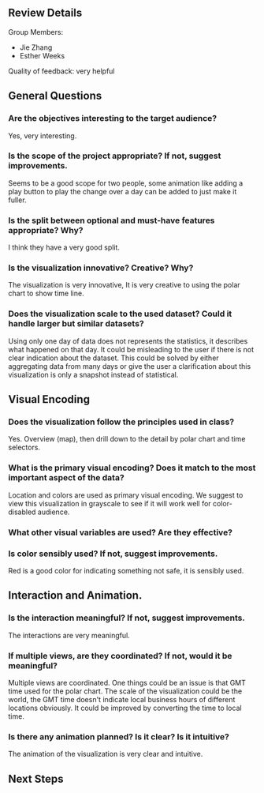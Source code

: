 ## Review Details

Group Members: 
* Jie Zhang
* Esther Weeks 

Quality of feedback: very helpful

## General Questions
### Are the objectives interesting to the target audience? 
Yes, very interesting.

### Is the scope of the project appropriate? If not, suggest improvements.
Seems to be a good scope for two people, some animation like adding a play button to play the change over a day can be added to just make it fuller. 

### Is the split between optional and must-have features appropriate? Why?
I think they have a very good split.

### Is the visualization innovative? Creative? Why?
The visualization is very innovative, It is very creative to using the polar chart to show time line.

### Does the visualization scale to the used dataset? Could it handle larger but similar datasets?  
Using only one day of data does not represents the statistics, it describes what happened on that day. It could be misleading to the user if there is not clear indication about the dataset. This could be solved by either aggregating data from many days or give the user a clarification about this visualization is only a snapshot instead of statistical.

## Visual Encoding

### Does the visualization follow the principles used in class? 
Yes. Overview (map), then drill down to the detail by polar chart and time selectors.

### What is the primary visual encoding? Does it match to the most important aspect of the data?
Location and colors are used as primary visual encoding. We suggest to view this visualization in grayscale to see if it will work well for color-disabled audience.

### What other visual variables are used? Are they effective?

### Is color sensibly used? If not, suggest improvements.
Red is a good color for indicating something not safe, it is sensibly used.

## Interaction and Animation.

### Is the interaction meaningful? If not, suggest improvements.
The interactions are very meaningful.

### If multiple views, are they coordinated? If not, would it be meaningful?
Multiple views are coordinated. One things could be an issue is that GMT time used for the polar chart. The scale of the visualization could be the world, the GMT time doesn't indicate local business hours of different locations obviously. It could be improved by converting the time to local time.

### Is there any animation planned? Is it clear? Is it intuitive? 
The animation of the visualization is very clear and intuitive.

## Next Steps

